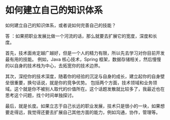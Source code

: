 # 如何建立自己的知识体系
如何建立自己的知识体系，或者说如何完善自己的技能？

答 ：如果把职业发展比做一个河流的话，那么就要去扩展它的宽度，深度和长度。

首先，技术面肯定越广越好，但是一个人的精力有限，所以先去学习对你目前开发最有用的技能。
例如，Java 核心技术，Spring 框架，数据存储相关，然后慢慢的以自身的技术栈为中心，去拓宽你的技术边界。

其次，深挖你的技术深度，随着你的经验的沉淀与自身的成长，建立起你的自身壁垒很重要，换句话说，就是你的竞争优势。
包括两个方面，技术领域和业务领域。这个就是你不被别人取代的价值所在。这个话题发散就比较多了，我最近也在思考这个问题，找个时间单独探讨。

最后，就是长度。如果立志于自己长远的职业发展，技术只是很小的一块，如果想要走得远，我觉得还要去扩展自己其他方面的能力，例如沟通，协作，管理等。
